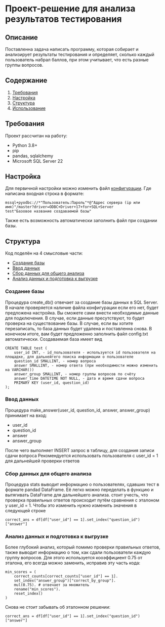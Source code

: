 # Проект-решение для анализа результатов тестирования
## Описание
Поставленна задача написать программу, которая собирает и анализирует результаты тестирования и определяет, 
сколько каждый пользователь набрал баллов, при этом учитывает, что есть разные группы вопросов.

## Содержание
1. [Требования](#Требования)
2. [Настройка](#Настройка)
3. [Структура](#Структура)
4. [Использование](#Использование)

## Требования
Проект рассчитан на работу:
- Python 3.8+
- pip
- pandas, sqlalchemy
- Microsoft SQL Server 22

## Настройка
Для первичной настройки можно изменить файл [конфигурации](config.txt). Где написана входная строка в формате: 
```
mssql+pyodbc://*"Пользователь:Пароль"*@"Адрес сервера (ip или имя)"/master?driver=ODBC+Driver+17+for+SQL+Server
test"Базовое название создаваемой базы"
```

Также есть возможность автоматически заполнить файл при создании базы.

## Структура
Код поделён на 4 смысловые части:
- [Создание базы](#Создание-базы)
- [Ввод данных](#Ввод-данных)
- [Сбор данных для общего анализа](#Сбор-данных-для-общего-анализа)
- [Анализ данных и подготовка к выгрузке](#Анализ-данных-и-подготовка-к-выгрузке)

### Создание базы
Процедура create_db() отвечает за создание базы данных в SQL Server.
В начале проверяется наличие файла конфигурации если его нет, будет предложена настройка.
Вы сможете сами внести необходимые данные для подключения.
В случае, если данные пресутствуют, то будет проверка на существование базы.
В случае, если вы хотите перезаписать, то база данных будет удалена и поставленна снова.
В конечном итоге, вам будет предложенно заполнить файл config.txt автоматически.
Создаваемая база имеет вид  
```
CREATE TABLE test (
    user_id INT, - id_пользователя - используется id пользователя на площадке, для дальнейгего поиска информации о пользователе
    question_id SMALLINT, - номер вопроса
    answer SMALLINT, - номер ответа (при необходимости можно изменить на VARCHAR())
    answer_group SMALLINT, - номер группы вопросов по счёту
    answer_time DATETIME NOT NULL, - дата и время сдачи вопроса
    PRIMARY KEY (user_id, question_id)
);
```


### Ввод данных
Процедура make_answer(user_id, question_id, answer, answer_group) принимает на вход:
- user_id
- question_id
- answer
- answer_group  

После чего выполняет INSERT запрос в таблицу, для создания записи сдачи вопроса
Рекомендуется использовать пользователя с user_id = 1 для дальнейшей проверки ответов

### Сбор данных для общего анализа
Процедура stats выводит информацию о пользователях, сдавших тест в формате pandad DataFrame.
Её легко можно переделать в функцию и вытягивать DataFrame для дальнейшего анализа.
стоит учесть, что проверка правильных ответов происходит путём сравнения с эталоном у user_id = 1.
Чтобы это изменить нужно изменить значения в следующей строке

```
correct_ans = df[df["user_id"] == 1].set_index("question_id")["answer"]
```

### Анализ данных и подготовка к выгрузке
Более глубокий анализ, который помимо проверки правильных ответов, также выводит информацию о том, как сдали пользователи каждую группу вопросов.
Для этого используется кооэффициент 0.75 от эталона, его всегда можно заменить, исправив эту часть кода:
```
min_scores = (
    correct_counts[correct_counts["user_id"] == 1].
    set_index("answer_group")["correct_by_group"].
    mul(0.75). # отвечает за множитель 
    rename("min_scores").
    reset_index()
)
```

Снова не стоит забывать об эталонном решении:
```
correct_ans = df[df["user_id"] == 1].set_index("question_id")["answer"]
```